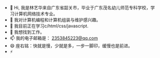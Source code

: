 - 👋 Hi, 我是林艺华来自广东省韶关市，毕业于广东茂名幼儿师范专科学校，学习计算机网络技术专业。
- 👀 我对计算机编程和计算机组装与维护感兴趣。
- 🌱 我目前正在学习c/html/css/javascript.
- 💞️ 我想找到工作。
- 📫 我的电子邮箱是： 2353845223@qq.com
- 😄 座右铭：快就是慢，少就是多，一步一脚印，缓慢也是前进。
- ⚡ 

<!---
lyhly1/lyhly1 is a ✨ special ✨ repository because its `README.md` (this file) appears on your GitHub profile.
You can click the Preview link to take a look at your changes.
--->
